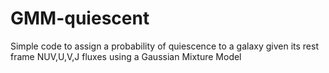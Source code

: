 # GMM-quiescent
Simple code to assign a probability of quiescence to a galaxy given its rest frame NUV,U,V,J fluxes using a Gaussian Mixture Model
